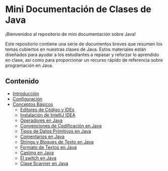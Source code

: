 # Mini Documentación de Clases de Java

¡Bienvenidos al repositorio de mini documentación sobre Java!

Este repositorio contiene una serie de documentos breves que resumen los temas cubiertos en nuestras clases de Java. Estos materiales están diseñados para ayudar a los estudiantes a repasar y reforzar lo aprendido en clase, así como para proporcionar un recurso rápido de referencia sobre programación en Java.

<!-- ## Estructura del Repositorio

- **Introducción a Java**: Conceptos básicos y estructuras fundamentales en Java.
- **Programación Orientada a Objetos**: Principios y conceptos de POO aplicados en Java.
- **Estructuras de Control**: Uso de bucles, condicionales y estructuras de control en Java.
- **Manejo de Excepciones**: Cómo gestionar errores y excepciones en Java.
- **Colecciones**: Uso de listas, conjuntos y mapas en Java.
- **Entrada y Salida (E/S)**: Lectura y escritura de datos en Java.
- **Programación Multihilo**: Conceptos básicos de concurrencia en Java.
- **Aplicaciones Gráficas con Swing**: Creación de interfaces gráficas de usuario en Java. -->

## Contenido

- [Introducción](docs/introduction.md)
- [Configuración](docs/setup.md)
- [Conceptos Básicos](docs/basics/)
  - [Editores de Código y IDEs](docs/basics/editors_ide.md)
  - [Instalación de IntelliJ IDEA](docs/basics/instalacion_intellij.md)
  - [Operadores en Java](docs/basics/operators.md)
  - [Convenciones de Codificación en Java](docs/basics/coding_conventions.md)
  - [Tipos de Datos Primitivos en Java](docs/basics/primitive_data_types.md)
  - [Comentarios en Java](docs/basics/comments_in_java.md)
  - [Strings y Bloques de Texto en Java](docs/basics/strings_and_text_blocks.md)
  - [Formato de Textos en Java](docs/basics/text_formatting_in_java.md)
  - [Casting en Java](docs/basics/casting_in_java.md)
  - [El switch en Java](docs/basics/SwitchInJava.md)
  - [Clase Scanner en Java](docs/basics/JavaScannerGuide.md)
<!-- - [Conceptos Avanzados](docs/advanced/)
  - [Generics](docs/advanced/)
  - [Streams](docs/advanced/)
  - [Concurrency](docs/advanced/)
- [Ejemplos](docs/examples/) -->
